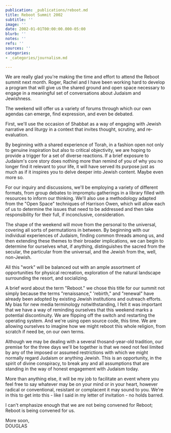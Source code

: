 ```yaml
---
publication: _publications/reboot.md
title: Reboot Summit 2002
subtitle: ''
image: ''
date: 2002-01-01T00:00:00.000-05:00
blurb: ''
notes: ''
refs: ''
sources: ''
categories:
- _categories/journalism.md

---
```

We are really glad you're making the time and effort to attend the Reboot summit next month. Roger, Rachel and I have been working hard to develop a program that will give us the shared ground and open space necessary to engage in a meaningful set of conversations about Judaism and Jewishness.

The weekend will offer us a variety of forums through which our own agendas can emerge, find expression, and even be debated.

First, we'll use the occasion of Shabbat as a way of engaging with Jewish narrative and liturgy in a context that invites thought, scrutiny, and re-evaluation.

By beginning with a shared experience of Torah, in a fashion open not only to genuine inspiration but also to critical objectivity, we are hoping to provide a trigger for a set of diverse reactions. If a brief exposure to Judaism's core story does nothing more than remind of you of why you no longer find it relevant to your life, it will have served its purpose just as much as if it inspires you to delve deeper into Jewish content. Maybe even more so.

For our inquiry and discussions, we'll be employing a variety of different formats, from group debates to impromptu gatherings in a library filled with resources to inform our thinking. We'll also use a methodology adapted from the "Open Space" techniques of Harrison Owen, which will allow each of us to determine the issues that need to be addressed and then take responsibility for their full, if inconclusive, consideration.

The shape of the weekend will move from the personal to the universal, covering all sorts of permutations in between. By beginning with our individual experiences of Judaism, finding common threads among us, and then extending these themes to their broader implications, we can begin to determine for ourselves what, if anything, distinguishes the sacred from the secular, the particular from the universal, and the Jewish from the, well, non-Jewish.

All this "work" will be balanced out with an ample assortment of opportunities for physical recreation, exploration of the natural landscape surrounding the resort, and socializing.

A brief word about the term "Reboot." we chose this title for our summit not simply because the terms "renaissance," 'rebirth," and "renewal" have already been adopted by existing Jewish institutions and outreach efforts. My bias for new media terminology notwithstanding, I felt it was important that we have a way of reminding ourselves that this weekend marks a potential discontinuity. We are flipping off the switch and restarting the operating system. And we're using open source code, this time. We are allowing ourselves to imagine how we might reboot this whole religion, from scratch if need be, on our own terms.

Although we may be dealing with a several thosand-year-old tradition, our premise for the three days we'll be together is that we need not feel limited by any of the imposed or assumed restrictions with which we might normally regard Judaism or anything Jewish. This is an opportunity, in the spirit of divine conspiracy, to break any and all assumptions that are standing in the way of honest engagement with Judaism today.

More than anything else, it will be my job to facilitate an event where you feel free to say whatever may be on your mind or in your heart, however radical or conventional, resistant or complacent it may sound to you. We're in this to get into this - like I said in my letter of invitation - no holds barred.

I can't emphasize enough that we are not being convened for Reboot; Reboot is being convened for us.

More soon,  
DOUGLAS